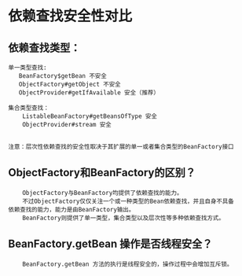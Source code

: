 

# 依赖查找安全性对比

## 依赖查找类型：
```text
单一类型查找:
   BeanFactory$getBean 不安全
   ObjectFactory#getObject 不安全
   ObjectProvider#getIfAvailable 安全（推荐）
   
集合类型查找：
    ListableBeanFactory#getBeansOfType 安全
    ObjectProvider#stream 安全
    
    
注意：层次性依赖查找的安全性取决于其扩展的单一或者集合类型的BeanFactory接口

```

## ObjectFactory和BeanFactory的区别？
```text
    ObjectFactory与BeanFactory均提供了依赖查找的能力。
    不过ObjectFactory仅仅关注一个或一种类型的Bean依赖查找，并且自身不具备
依赖查找的能力，能力是由BeanFactory输出。
    BeanFactory则提供了单一类型，集合类型以及层次性等多种依赖查找方式。
```
## BeanFactory.getBean 操作是否线程安全？
```text
    BeanFactory.getBean 方法的执行是线程安全的，操作过程中会增加互斥锁。
    
```

